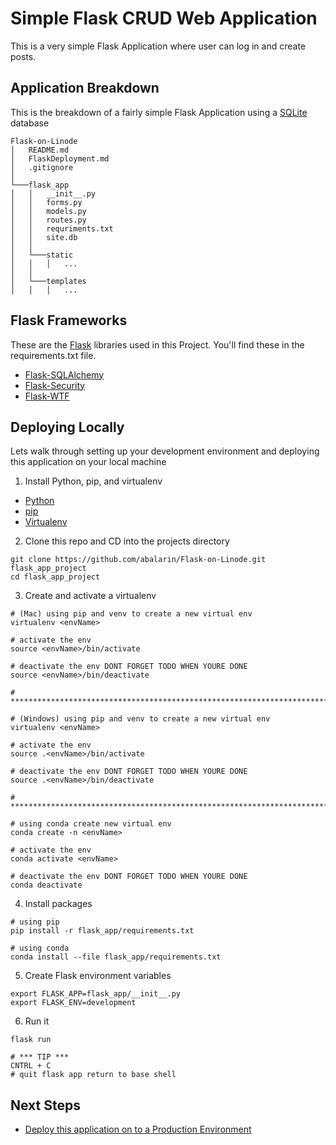 # Simple Flask CRUD Web Application
This is a very simple Flask Application where user can log in and create posts.

## Application Breakdown
This is the breakdown of a fairly simple Flask Application using a [SQLite](https://www.sqlite.org/index.html) database
```
Flask-on-Linode
│   README.md
│   FlaskDeployment.md
│   .gitignore
│
└───flask_app
│   │   __init__.py
│   │   forms.py
│   │   models.py
│   │   routes.py
│   │   requriments.txt
│   │   site.db
│   │
│   └───static
│   │   │   ...
│   │
│   └───templates
│   │   │   ...

```

## Flask Frameworks
These are the [Flask](http://flask.pocoo.org/docs/1.0/) libraries used in this Project. You'll find these in the requirements.txt file.
- [Flask-SQLAlchemy](http://flask-sqlalchemy.pocoo.org/2.3/)
- [Flask-Security](https://pythonhosted.org/Flask-Security/)
- [Flask-WTF](https://flask-wtf.readthedocs.io/en/stable/)

## Deploying Locally
Lets walk through setting up your development environment and deploying this application on your local machine

1. Install Python, pip, and virtualenv
  - [Python](https://www.python.org/)
  - [pip](https://pip.pypa.io/en/stable/installing/)
  - [Virtualenv](https://virtualenv.pypa.io/en/latest/installation/)

2. Clone this repo and CD into the projects directory
```
git clone https://github.com/abalarin/Flask-on-Linode.git flask_app_project
cd flask_app_project
```
3. Create and activate a virtualenv
```
# (Mac) using pip and venv to create a new virtual env
virtualenv <envName>

# activate the env
source <envName>/bin/activate

# deactivate the env DONT FORGET TODO WHEN YOURE DONE
source <envName>/bin/deactivate

# **************************************************************************

# (Windows) using pip and venv to create a new virtual env
virtualenv <envName>

# activate the env
source .<envName>/bin/activate

# deactivate the env DONT FORGET TODO WHEN YOURE DONE
source .<envName>/bin/deactivate

# **************************************************************************

# using conda create new virtual env
conda create -n <envName>

# activate the env
conda activate <envName>

# deactivate the env DONT FORGET TODO WHEN YOURE DONE
conda deactivate
```
4. Install packages
```
# using pip
pip install -r flask_app/requirements.txt

# using conda
conda install --file flask_app/requirements.txt
```
5. Create Flask environment variables
```
export FLASK_APP=flask_app/__init__.py
export FLASK_ENV=development
```
6. Run it
```
flask run

# *** TIP ***
CNTRL + C 
# quit flask app return to base shell
```

## Next Steps
- [Deploy this application on to a Production Environment](https://github.com/abalarin/Flask-on-Linode/blob/master/FlaskDeployment.md)
